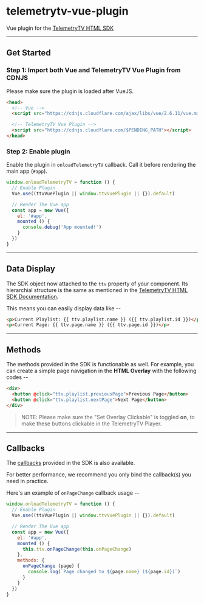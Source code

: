 # telemetrytv-vue-plugin

Vue plugin for the [TelemetryTV HTML SDK](https://apidocs.telemetrytv.com/reference/html-apps)

---

## Get Started

### Step 1: Import both Vue and TelemetryTV Vue Plugin from CDNJS

Please make sure the plugin is loaded after VueJS.

```html
<head>
  <!-- Vue -->
  <script src="https://cdnjs.cloudflare.com/ajax/libs/vue/2.6.11/vue.min.js"></script>

  <!-- TelemetryTV Vue Plugin -->
  <script src="https://cdnjs.cloudflare.com/$PENDING_PATH"></script>
</head>
```

### Step 2: Enable plugin

Enable the plugin in `onloadTelemetryTV` callback. Call it before rendering the main app (`#app`).

```javascript
window.onloadTelemetryTV = function () {
  // Enable Plugin
  Vue.use((ttvVuePlugin || window.ttvVuePlugin || {}).default)

  // Render The Vue app
  const app = new Vue({
    el: '#app',
    mounted () {
      console.debug('App mounted!')
    }
  })
}
```

---

## Data Display

The SDK object now attached to the `ttv` property of your component. Its hierarchial structure is the same as mentioned in the [TelemetryTV HTML SDK Documentation](https://apidocs.telemetrytv.com/reference/html-apps).

This means you can easily display data like --

```html
<p>Current Playlist: {{ ttv.playlist.name }} ({{ ttv.playlist.id }})</p>
<p>Current Page: {{ ttv.page.name }} ({{ ttv.page.id }})</p>
```

---

## Methods

The methods provided in the SDK is functionable as well. For example, you can create a simple page navigation in the **HTML Overlay** with the following codes --

```html
<div>
  <button @click="ttv.playlist.previousPage">Previous Page</button>
  <button @click="ttv.playlist.nextPage">Next Page</button>
</div>
```

> NOTE: Please make sure the "Set Overlay Clickable" is toggled **on**, to make these buttons clickable in the TelemetryTV Player.

---

## Callbacks

The [callbacks](https://apidocs.telemetrytv.com/reference/html-apps#callbacks) provided in the SDK is also available.

For better performance, we recommend you only bind the callback(s) you need in practice.

Here's an example of `onPageChange` callback usage --

```javascript
window.onloadTelemetryTV = function () {
  // Enable Plugin
  Vue.use((ttvVuePlugin || window.ttvVuePlugin || {}).default)

  // Render The Vue app
  const app = new Vue({
    el: '#app',
    mounted () {
      this.ttv.onPageChange(this.onPageChange)
    },
    methods: {
      onPageChange (page) {
        console.log(`Page changed to ${page.name} (${page.id})`)
      }
    }
  })
}
```

